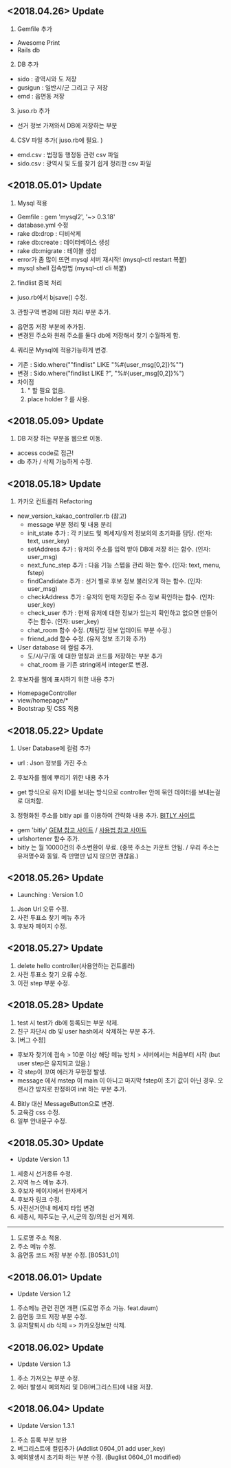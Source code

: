 ## <2018.04.26> Update
1. Gemfile 추가
 - Awesome Print
 - Rails db
2. DB 추가
 - sido : 광역시와 도 저장
 - gusigun : 일반시/군 그리고 구 저장
 - emd : 읍면동 저장
3. juso.rb 추가
 - 선거 정보 가져와서 DB에 저장하는 부분
4. CSV 파일 추가( juso.rb에 필요. )
 - emd.csv : 법정동 행정동 관련 csv 파일
 - sido.csv : 광역시 및 도를 찾기 쉽게 정리한 csv 파일


## <2018.05.01> Update
1. Mysql 적용
 - Gemfile : gem 'mysql2', '~> 0.3.18'
 - database.yml 수정
 - rake db:drop : 디비삭제
 - rake db:create : 데이터베이스 생성
 - rake db:migrate : 테이블 생성
 - error가 좀 많이 뜨면 mysql 서버 재시작! (mysql-ctl restart 복붙)
 - mysql shell 접속방법 (mysql-ctl cli 복붙)

2. findlist 중복 처리
 - juso.rb에서 bjsave() 수정.

3. 관할구역 변경에 대한 처리 부분 추가.
 - 읍면동 저장 부분에 추가됨.
 - 변경된 주소와 원래 주소를 둘다 db에 저장해서 찾기 수월하게 함.

4. 쿼리문 Mysql에 적용가능하게 변경.
 - 기존 : Sido.where("\"findlist\" LIKE \"%#{user_msg[0,2]}%\"")
 - 변경 : Sido.where("findlist LIKE ?", "%#{user_msg[0,2]}%")
 - 차이점  
   1. \" 할 필요 없음. 
   2. place holder ? 를 사용.


## <2018.05.09> Update

1. DB 저장 하는 부분을 웹으로 이동.
 - access code로 접근!
 - db 추가 / 삭제 가능하게 수정.


## <2018.05.18> Update

1. 카카오 컨트롤러 Refactoring
 - new_version_kakao_controller.rb (참고)
   - message 부분 정리 및 내용 분리
   - init_state 추가 : 각 키보드 및 메세지/유저 정보의의 초기화를 담당. (인자: text, user_key)
   - setAddress 추가 : 유저의 주소를 입력 받아 DB에 저장 하는 함수. (인자: user_msg)
   - next_func_step 추가 : 다음 기능 스텝을 관리 하는 함수. (인자: text, menu, fstep)
   - findCandidate 추가 : 선거 별로 후보 정보 불러오게 하는 함수. (인자: user_msg)
   - checkAddress 추가 : 유저의 현재 저장된 주소 정보 확인하는 함수. (인자: user_key)
   - check_user 추가 : 현재 유저에 대한 정보가 있는지 확인하고 없으면 만들어 주는 함수. (인자: user_key)
   - chat_room 함수 수정. (채팅방 정보 업데이트 부분 수정.)
   - friend_add 함수 수정. (유저 정보 초기화 추가)
 - User database 에 컬럼 추가.
   - 도/시/구/동 에 대한 명칭과 코드를 저장하는 부분 추가
   - chat_room 을 기존 string에서 integer로 변경.

2. 후보자를 웹에 표시하기 위한 내용 추가
 - HomepageController
 - view/homepage/*
 - Bootstrap 및 CSS 적용

## <2018.05.22> Update

1. User Database에 컬럼 추가
  - url : Json 정보를 가진 주소
2. 후보자를 웹에 뿌리기 위한 내용 추가
  - get 방식으로 유저 ID를 보내는 방식으로 controller 안에 묶인 데이터를 보내는걸로 대처함.
3. 정형화된 주소를 bitly api 를 이용하여 간략화 내용 추가. [BITLY 사이트](https://bitly.com/)
  - gem 'bitly' [GEM 참고 사이트](https://github.com/philnash/bitly) / [사용법 참고 사이트](https://richonrails.com/articles/shortening-urls-with-bit-ly)
  - urlshortener 함수 추가.
  - bitly 는 월 10000건의 주소변환이 무료. (중복 주소는 카운트 안됨. / 우리 주소는 유저명수와 동일. 즉 만명만 넘지 않으면 괜찮음.)


## <2018.05.26> Update

* Launching : Version 1.0

1. Json Url 오류 수정.
2. 사전 투표소 찾기 메뉴 추가
3. 후보자 페이지 수정.


## <2018.05.27> Update

1. delete hello controller(사용안하는 컨트롤러)
2. 사전 투표소 찾기 오류 수정.
3. 이전 step 부분 수정.


## <2018.05.28> Update

1. test 시 test가 db에 등록되는 부분 삭제.
2. 친구 차단시 db 및 user hash에서 삭제하는 부분 추가.
3. [버그 수정]
  - 후보자 찾기에 접속 > 10분 이상 해당 메뉴 방치 > 서버에서는 처음부터 시작 (but user step은 유지되고 있음.)
  - 각 step이 꼬여 에러가 무한정 발생.
  - message 에서 mstep 이 main 이 아니고 마지막 fstep이 초기 값이 아닌 경우. 오랜시간 방치로 판정하여 init 하는 부분 추가.
4. Bitly 대신 MessageButton으로 변경. 
5. 교육감 css 수정.
6. 일부 안내문구 수정.


## <2018.05.30> Update

* Update Version 1.1
1. 세종시 선거종류 수정.
2. 지역 뉴스 메뉴 추가.
3. 후보자 페이지에서 한자제거
4. 후보자 링크 수정.
5. 사전선거안내 메세지 타입 변경
6. 세종시, 제주도는 구,시,군의 장/의원 선거 제외.
-------------------------
1. 도로명 주소 적용.
2. 주소 메뉴 수정.
3. 읍면동 코드 저장 부분 수정. [B0531_01]

## <2018.06.01> Update

* Update Version 1.2

1. 주소메뉴 관련 전면 개편 (도로명 주소 가능. feat.daum)
2. 읍면동 코드 저장 부분 수정.
3. 유저탈퇴시 db 삭제 => 카카오정보만 삭제.


## <2018.06.02> Update

* Update Version 1.3

1. 주소 가져오는 부분 수정.
2. 에러 발생시 예외처리 및 DB(버그리스트)에 내용 저장.


## <2018.06.04> Update

* Update Version 1.3.1

1. 주소 등록 부분 보완
2. 버그리스트에 컬럼추가 (Addlist 0604_01 add user_key)
3. 예외발생시 초기화 하는 부분 수정. (Buglist 0604_01 modified)
